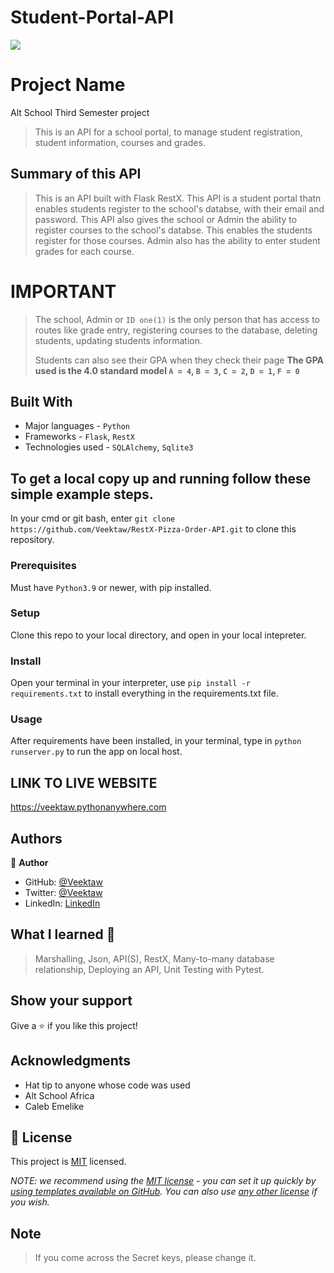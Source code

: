 # Student-Portal-API

![](https://img.shields.io/badge/Microverse-blueviolet)

# Project Name
Alt School Third Semester project

> This is an API for a school portal, to manage student registration, student information, courses and grades.


## Summary of this API

> This is an API built with Flask RestX. This API is a student portal thatn enables students register to the school's databse, with their email and password. This API also gives the school or Admin the ability to register courses to the school's databse. This enables the students register for those courses. Admin also has the ability to enter student grades for each course. 

# IMPORTANT
> The school, Admin or `ID one(1)` is the only person that has access to routes like grade entry, registering courses to the database, deleting students, updating students information. 
>
> Students can also see their GPA when they check their page **The GPA used is the 4.0 standard model `A = 4`, `B = 3`, `C = 2`, `D = 1`, `F = 0`** 
## Built With

- Major languages - `Python`
- Frameworks - `Flask`, `RestX`
- Technologies used - `SQLAlchemy`, `Sqlite3`

 
## To get a local copy up and running follow these simple example steps. 

In your cmd or git bash, enter  `git clone https://github.com/Veektaw/RestX-Pizza-Order-API.git` to clone this repository.

### Prerequisites
Must have `Python3.9` or newer, with pip installed.

### Setup
Clone this repo to your local directory, and open in your local intepreter.

### Install
Open your terminal in your interpreter, use `pip install -r requirements.txt` to install everything in the requirements.txt file.

### Usage
After requirements have been installed, in your terminal, type in `python runserver.py` to run the app on local host.

## LINK TO LIVE WEBSITE

https://veektaw.pythonanywhere.com

## Authors

👤 **Author**

- GitHub: [@Veektaw](https://github.com/veektaw)
- Twitter: [@Veektaw](https://twitter.com/veektaw)
- LinkedIn: [LinkedIn](https://www.linkedin.com/in/victor-iyayi-6b7bb016b/)


## What I learned 🤝

> Marshalling,
> Json,
> API(S),
> RestX,
> Many-to-many database relationship,
> Deploying an API,
> Unit Testing with Pytest.

## Show your support

Give a ⭐️ if you like this project!

## Acknowledgments

- Hat tip to anyone whose code was used
- Alt School Africa
- Caleb Emelike

## 📝 License

This project is [MIT](./LICENSE) licensed.

_NOTE: we recommend using the [MIT license](https://choosealicense.com/licenses/mit/) - you can set it up quickly by [using templates available on GitHub](https://docs.github.com/en/communities/setting-up-your-project-for-healthy-contributions/adding-a-license-to-a-repository). You can also use [any other license](https://choosealicense.com/licenses/) if you wish._


## Note
> If you come across the Secret keys, please change it.
